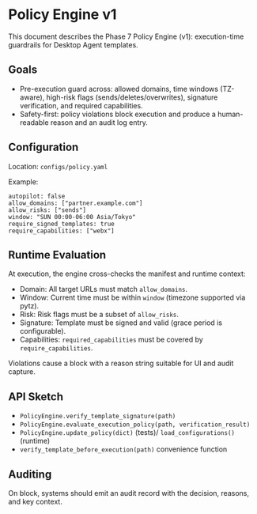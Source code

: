 # Policy Engine v1

This document describes the Phase 7 Policy Engine (v1): execution-time guardrails for Desktop Agent templates.

## Goals
- Pre-execution guard across: allowed domains, time windows (TZ-aware), high-risk flags (sends/deletes/overwrites), signature verification, and required capabilities.
- Safety-first: policy violations block execution and produce a human-readable reason and an audit log entry.

## Configuration
Location: `configs/policy.yaml`

Example:
```
autopilot: false
allow_domains: ["partner.example.com"]
allow_risks: ["sends"]
window: "SUN 00:00-06:00 Asia/Tokyo"
require_signed_templates: true
require_capabilities: ["webx"]
```

## Runtime Evaluation
At execution, the engine cross-checks the manifest and runtime context:
- Domain: All target URLs must match `allow_domains`.
- Window: Current time must be within `window` (timezone supported via pytz).
- Risk: Risk flags must be a subset of `allow_risks`.
- Signature: Template must be signed and valid (grace period is configurable).
- Capabilities: `required_capabilities` must be covered by `require_capabilities`.

Violations cause a block with a reason string suitable for UI and audit capture.

## API Sketch
- `PolicyEngine.verify_template_signature(path)`
- `PolicyEngine.evaluate_execution_policy(path, verification_result)`
- `PolicyEngine.update_policy(dict)` (tests)/ `load_configurations()` (runtime)
- `verify_template_before_execution(path)` convenience function

## Auditing
On block, systems should emit an audit record with the decision, reasons, and key context.

